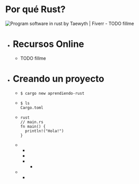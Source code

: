 # Por qué Rust?
![Program software in rust by Taewyth | Fiverr](https://fiverr-res.cloudinary.com/images/t_main1,q_auto,f_auto,q_auto,f_auto/gigs/222485243/original/6c521669a87de73c1c57a8e5f625b5e6e2caf36f/program-software-in-rust.png)
	- TODO fillme
- # Recursos Online
	- TODO fillme
- # Creando un proyecto
	- ```shell
	  $ cargo new aprendiendo-rust
	  ```
	- ```shell
	  $ ls
	  Cargo.toml
	  
	  ```
	- ```
	  rust
	  // main.rs
	  fn main() {
	    println!("Hola!")
	  }
	  ```
	-
		-
		-
		-
			-
	-
		-